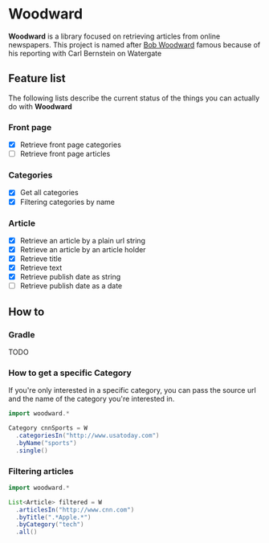 # Woodward

**Woodward** is a library focused on retrieving articles from online
newspapers. This project is named after [Bob
Woodward](https://en.wikipedia.org/wiki/Bob_Woodward) famous because
of his reporting with Carl Bernstein on Watergate

## Feature list

The following lists describe the current status of the things you can
actually do with **Woodward**

### Front page

- [x] Retrieve front page categories
- [ ] Retrieve front page articles

### Categories

- [x] Get all categories
- [x] Filtering categories by name

### Article

- [x] Retrieve an article by a plain url string
- [x] Retrieve an article by an article holder
- [x] Retrieve title
- [x] Retrieve text
- [x] Retrieve publish date as string
- [ ] Retrieve publish date as a date

## How to

### Gradle

TODO

### How to get a specific Category

If you're only interested in a specific category, you can pass the
source url and the name of the category you're interested in.

```groovy
import woodward.*

Category cnnSports = W
  .categoriesIn("http://www.usatoday.com")
  .byName("sports")
  .single()
```

### Filtering articles

```groovy
import woodward.*

List<Article> filtered = W
  .articlesIn("http://www.cnn.com")
  .byTitle(".*Apple.*")
  .byCategory("tech")
  .all()
```
